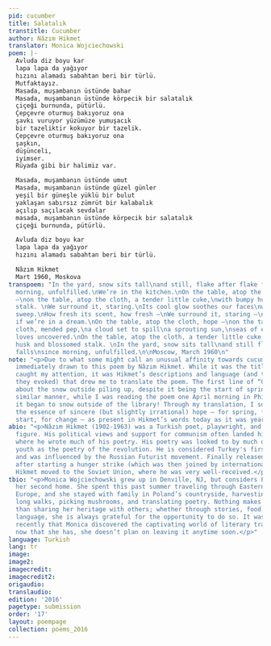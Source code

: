 ```yaml
---
pid: cucumber
title: Salatalık
transtitle: Cucumber
author: Nâzım Hikmet
translator: Monica Wojciechowski
poem: |-
  Avluda diz boyu kar
  lapa lapa da yağıyor
  hızını alamadı sabahtan beri bir türlü.
  Mutfaktayız.
  Masada, muşambanın üstünde bahar
  Masada, muşambanın üstünde körpecik bir salatalık
  çiçeği burnunda, pütürlü.
  Çepçevre oturmuş bakıyoruz ona
  şavkı vuruyor yüzümüze yumuşacık
  bir tazeliktir kokuyor bir tazelik.
  Çepçevre oturmuş bakıyoruz ona
  şaşkın,
  düşünceli,
  iyimser.
  Rüyada gibi bir halimiz var.

  Masada, muşambanın üstünde umut
  Masada, muşambanın üstünde güzel günler
  yeşil bir güneşle yüklü bir bulut
  yaklaşan sabırsız zümrüt bir kalabalık
  açılıp saçılacak sevdalar
  masada, muşambanın üstünde körpecik bir salatalık
  çiçeği burnunda, pütürlü.

  Avluda diz boyu kar
  lapa lapa da yağıyor
  hızını alamadı sabahtan beri bir türlü.

  Nâzım Hikmet
  Mart 1960, Moskova
transpoem: "In the yard, snow sits tall\nand still, flake after flake falls\nsince
  morning, unfulfilled.\nWe’re in the kitchen.\nOn the table, atop the cloth, spring
  —\non the table, atop the cloth, a tender little cuke,\nwith bumpy husk and blossomed
  stalk. \nWe surround it, staring.\nIts cool glow soothes our faces\nwith a satin
  sweep.\nHow fresh its scent, how fresh —\nWe surround it, staring —\nbaffled\npensive\nlight\nas
  if we’re in a dream.\nOn the table, atop the cloth, hope —\non the table, atop the
  cloth, mended pep,\na cloud set to spill\na sprouting sun,\nseas of eager seeds\nnearby,\nblooming
  loves uncovered.\nOn the table, atop the cloth, a tender little cuke,\nwith bumpy
  husk and blossomed stalk. \nIn the yard, snow sits tall\nand still flake after flake
  falls\nsince morning, unfulfilled.\n\nMoscow, March 1960\n"
note: "<p>Due to what some might call an unusual affinity towards cucumbers, I was
  immediately drawn to this poem by Nâzım Hikmet. While it was the title that initially
  caught my attention, it was Hikmet’s descriptions and language (and the feelings
  they evoked) that drew me to translate the poem. The first line of “Cucumber” talks
  about the snow outside piling up, despite it being the start of spring. In a conspicuously
  similar manner, while I was reading the poem one April morning in Philadelphia,
  it began to snow outside of the library! Through my translation, I sought to replicate
  the essence of sincere (but slightly irrational) hope — for spring, for a fresh
  start, for change — as present in Hikmet’s words today as it was years ago.</p>"
abio: "<p>Nâzım Hikmet (1902-1963) was a Turkish poet, playwright, and revolutionary
  figure. His political views and support for communism often landed him in jail,
  where he wrote much of his poetry. His poetry was looked to by much of Turkey’s
  youth as the poetry of the revolution. He is considered Turkey's first modern poet
  and was influenced by the Russian Futurist movement. Finally released from jail
  after starting a hunger strike (which was then joined by international figures),
  Hikmet moved to the Soviet Union, where he was very well-received.</p>"
tbio: "<p>Monica Wojciechowski grew up in Denville, NJ, but considers Poland to be
  her second home. She spent this past summer traveling through Eastern and Central
  Europe, and she stayed with family in Poland’s countryside, harvesting fruit, taking
  long walks, picking mushrooms, and translating poetry. Nothing makes Monica happier
  than sharing her heritage with others; whether through stories, food, music, or
  language, she is always grateful for the opportunity to do so. It was not until
  recently that Monica discovered the captivating world of literary translation, but
  now that she has, she doesn’t plan on leaving it anytime soon.</p>"
language: Turkish
lang: tr
image:
image2:
imagecredit:
imagecredit2:
origaudio:
translaudio:
edition: '2016'
pagetype: submission
order: '17'
layout: poempage
collection: poems_2016
---
```


